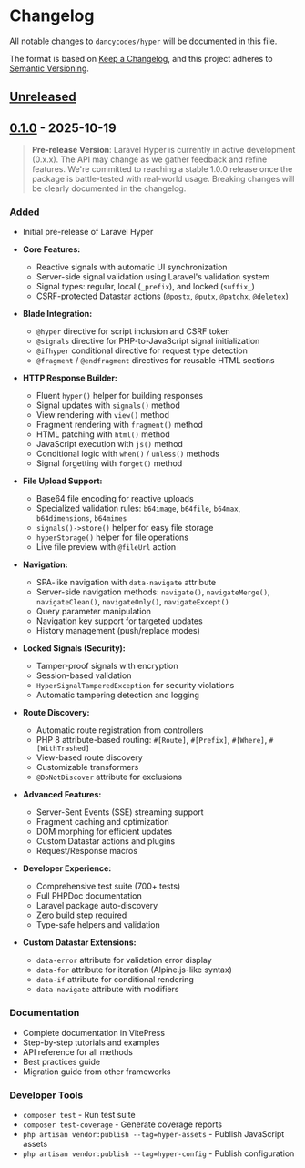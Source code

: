 # Changelog

All notable changes to `dancycodes/hyper` will be documented in this file.

The format is based on [Keep a Changelog](https://keepachangelog.com/en/1.0.0/),
and this project adheres to [Semantic Versioning](https://semver.org/spec/v2.0.0.html).

## [Unreleased]

## [0.1.0] - 2025-10-19

> **Pre-release Version**: Laravel Hyper is currently in active development (0.x.x). The API may change as we gather feedback and refine features. We're committed to reaching a stable 1.0.0 release once the package is battle-tested with real-world usage. Breaking changes will be clearly documented in the changelog.

### Added
- Initial pre-release of Laravel Hyper
- **Core Features:**
  - Reactive signals with automatic UI synchronization
  - Server-side signal validation using Laravel's validation system
  - Signal types: regular, local (`_prefix`), and locked (`suffix_`)
  - CSRF-protected Datastar actions (`@postx`, `@putx`, `@patchx`, `@deletex`)

- **Blade Integration:**
  - `@hyper` directive for script inclusion and CSRF token
  - `@signals` directive for PHP-to-JavaScript signal initialization
  - `@ifhyper` conditional directive for request type detection
  - `@fragment` / `@endfragment` directives for reusable HTML sections

- **HTTP Response Builder:**
  - Fluent `hyper()` helper for building responses
  - Signal updates with `signals()` method
  - View rendering with `view()` method
  - Fragment rendering with `fragment()` method
  - HTML patching with `html()` method
  - JavaScript execution with `js()` method
  - Conditional logic with `when()` / `unless()` methods
  - Signal forgetting with `forget()` method

- **File Upload Support:**
  - Base64 file encoding for reactive uploads
  - Specialized validation rules: `b64image`, `b64file`, `b64max`, `b64dimensions`, `b64mimes`
  - `signals()->store()` helper for easy file storage
  - `hyperStorage()` helper for file operations
  - Live file preview with `@fileUrl` action

- **Navigation:**
  - SPA-like navigation with `data-navigate` attribute
  - Server-side navigation methods: `navigate()`, `navigateMerge()`, `navigateClean()`, `navigateOnly()`, `navigateExcept()`
  - Query parameter manipulation
  - Navigation key support for targeted updates
  - History management (push/replace modes)

- **Locked Signals (Security):**
  - Tamper-proof signals with encryption
  - Session-based validation
  - `HyperSignalTamperedException` for security violations
  - Automatic tampering detection and logging

- **Route Discovery:**
  - Automatic route registration from controllers
  - PHP 8 attribute-based routing: `#[Route]`, `#[Prefix]`, `#[Where]`, `#[WithTrashed]`
  - View-based route discovery
  - Customizable transformers
  - `@DoNotDiscover` attribute for exclusions

- **Advanced Features:**
  - Server-Sent Events (SSE) streaming support
  - Fragment caching and optimization
  - DOM morphing for efficient updates
  - Custom Datastar actions and plugins
  - Request/Response macros

- **Developer Experience:**
  - Comprehensive test suite (700+ tests)
  - Full PHPDoc documentation
  - Laravel package auto-discovery
  - Zero build step required
  - Type-safe helpers and validation

- **Custom Datastar Extensions:**
  - `data-error` attribute for validation error display
  - `data-for` attribute for iteration (Alpine.js-like syntax)
  - `data-if` attribute for conditional rendering
  - `data-navigate` attribute with modifiers

### Documentation
- Complete documentation in VitePress
- Step-by-step tutorials and examples
- API reference for all methods
- Best practices guide
- Migration guide from other frameworks

### Developer Tools
- `composer test` - Run test suite
- `composer test-coverage` - Generate coverage reports
- `php artisan vendor:publish --tag=hyper-assets` - Publish JavaScript assets
- `php artisan vendor:publish --tag=hyper-config` - Publish configuration

[Unreleased]: https://github.com/dancycodes/hyper/compare/v0.1.0...HEAD
[0.1.0]: https://github.com/dancycodes/hyper/releases/tag/v0.1.0

